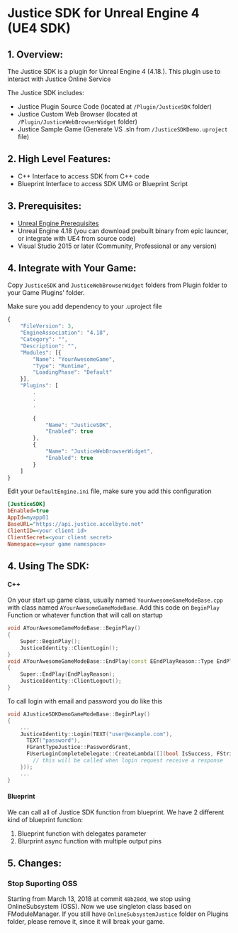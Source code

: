 # Justice SDK for Unreal Engine 4 (UE4 SDK)

## 1. Overview:
The Justice SDK is a plugin for Unreal Engine 4 (4.18.).
This plugin use to interact with Justice Online Service

The Justice SDK includes:
* Justice Plugin Source Code (located at `/Plugin/JusticeSDK` folder)
* Justice Custom Web Browser (located at `/Plugin/JusticeWebBrowserWidget` folder)
* Justice Sample Game (Generate VS .sln from  `/JusticeSDKDemo.uproject` file)


## 2. High Level Features:
* C++ Interface to access SDK from C++ code
* Blueprint Interface to access SDK UMG or Blueprint Script



## 3. Prerequisites:
* [Unreal Engine Prerequisites](https://docs.unrealengine.com/en-US/GettingStarted/RecommendedSpecifications)
* Unreal Engine 4.18 (you can download prebuilt binary from epic launcer, or integrate with UE4 from source code)
* Visual Studio 2015 or later (Community, Professional or any version)


## 4. Integrate with Your Game:

Copy `JusticeSDK` and `JusticeWebBrowserWidget` folders from  Plugin folder to your Game Plugins' folder.

Make sure you add dependency to your .uproject file
```javascript
{
    "FileVersion": 3,
    "EngineAssociation": "4.18",
    "Category": "",
    "Description": "",
    "Modules": [{
        "Name": "YourAwesomeGame",
        "Type": "Runtime",
        "LoadingPhase": "Default"
    }],
    "Plugins": [
        .
        .
        .

        {
            "Name": "JusticeSDK",
            "Enabled": true
        }, 
        {
            "Name": "JusticeWebBrowserWidget",
            "Enabled": true
        }
    ]
}
```

Edit your `DefaultEngine.ini` file, make sure you add this configuration

```ini
[JusticeSDK]
bEnabled=true
AppId=myapp01
BaseURL="https://api.justice.accelbyte.net"
ClientID=<your client id>
ClientSecret=<your client secret>
Namespace=<your game namespace>

```

## 4. Using The SDK:

#### C++
On your start up game class, usually named `YourAwesomeGameModeBase.cpp` with class named `AYourAwesomeGameModeBase`. Add this code on `BeginPlay` Function or whatever function that will call on startup


```c++
void AYourAwesomeGameModeBase::BeginPlay()
{
	Super::BeginPlay();
	JusticeIdentity::ClientLogin();
}
void AYourAwesomeGameModeBase::EndPlay(const EEndPlayReason::Type EndPlayReason)
{
	Super::EndPlay(EndPlayReason);
	JusticeIdentity::ClientLogout();
}

```

To call login with email and password you do like this

```c++
void AJusticeSDKDemoGameModeBase::BeginPlay()
{
	...
    JusticeIdentity::Login(TEXT("user@example.com"), 
      TEXT("password"), 
      FGrantTypeJustice::PasswordGrant, 
      FUserLoginCompleteDelegate::CreateLambda([](bool IsSuccess, FString ErrorString, UOAuthTokenJustice* token) {
  		// this will be called when login request receive a response 
    }));
    ...
}
```


#### Blueprint
We can call all of Justice SDK function from blueprint. We have 2 different kind of blueprint function:
1.  Blueprint function with delegates parameter 
2.  Blurprint async function with multiple output pins



## 5. Changes:

### Stop Suporting OSS
Starting from March 13, 2018 at commit `48b28dd`, we stop using OnlineSubsystem (OSS). Now we use singleton class based on FModuleManager.
If you still have `OnlineSubsystemJustice` folder on Plugins folder, please remove it, since it will break your game.
 




